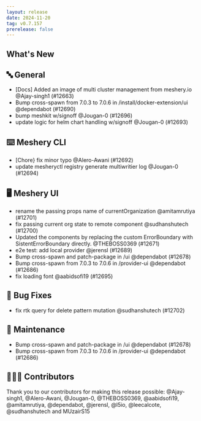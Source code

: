 ```yaml
---
layout: release
date: 2024-11-20
tag: v0.7.157
prerelease: false
---
```


## What's New

## 🔤 General

- [Docs] Added an image of multi cluster management from meshery.io @Ajay-singh1 (#12663)
- Bump cross-spawn from 7.0.3 to 7.0.6 in /install/docker-extension/ui @dependabot (#12690)
- bump meshkit w/signoff @Jougan-0 (#12696)
- update logic for helm chart handling w/signoff @Jougan-0 (#12693)

## ⌨️ Meshery CLI

- [Chore} fix minor typo @Alero-Awani (#12692)
- update mesheryctl registry generate multiwritier log @Jougan-0 (#12694)

## 🖥 Meshery UI

- rename the passing props name of currentOrganization @amitamrutiya (#12701)
- fix passing current org state to remote component @sudhanshutech (#12700)
- Updated the components by replacing the custom ErrorBoundary with SistentErrorBoundary directly. @THEBOSS0369 (#12671)
- e2e test: add local provider @jerensl (#12689)
- Bump cross-spawn and patch-package in /ui @dependabot (#12678)
- Bump cross-spawn from 7.0.3 to 7.0.6 in /provider-ui @dependabot (#12686)
- fix loading font @aabidsofi19 (#12695)

## 🐛 Bug Fixes

- fix rtk query for delete pattern mutation @sudhanshutech (#12702)

## 🧰 Maintenance

- Bump cross-spawn and patch-package in /ui @dependabot (#12678)
- Bump cross-spawn from 7.0.3 to 7.0.6 in /provider-ui @dependabot (#12686)

## 👨🏽‍💻 Contributors

Thank you to our contributors for making this release possible:
@Ajay-singh1, @Alero-Awani, @Jougan-0, @THEBOSS0369, @aabidsofi19, @amitamrutiya, @dependabot, @jerensl, @l5io, @leecalcote, @sudhanshutech and MUzairS15
